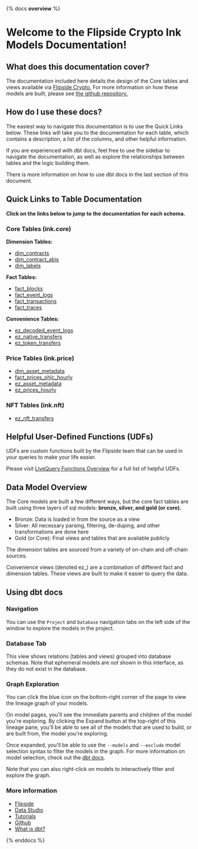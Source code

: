{% docs __overview__ %}

# Welcome to the Flipside Crypto Ink Models Documentation!

## **What does this documentation cover?**
The documentation included here details the design of the Core tables and views available via [Flipside Crypto.](https://flipsidecrypto.xyz/) For more information on how these models are built, please see [the github repository.](https://github.com/FlipsideCrypto/ink-models)

## **How do I use these docs?**
The easiest way to navigate this documentation is to use the Quick Links below. These links will take you to the documentation for each table, which contains a description, a list of the columns, and other helpful information.

If you are experienced with dbt docs, feel free to use the sidebar to navigate the documentation, as well as explore the relationships between tables and the logic building them.

There is more information on how to use dbt docs in the last section of this document.

## **Quick Links to Table Documentation**

**Click on the links below to jump to the documentation for each schema.**

### Core Tables (ink.core)

**Dimension Tables:**
- [dim_contracts](https://flipsidecrypto.github.io/ink-models/#!/model/model.fsc_evm.core__dim_contracts)
- [dim_contract_abis](https://flipsidecrypto.github.io/ink-models/#!/model/model.fsc_evm.core__dim_contract_abis)
- [dim_labels](https://flipsidecrypto.github.io/ink-models/#!/model/model.fsc_evm.core__dim_labels)

**Fact Tables:**
- [fact_blocks](https://flipsidecrypto.github.io/ink-models/#!/model/model.fsc_evm.core__fact_blocks)
- [fact_event_logs](https://flipsidecrypto.github.io/ink-models/#!/model/model.fsc_evm.core__fact_event_logs)
- [fact_transactions](https://flipsidecrypto.github.io/ink-models/#!/model/model.fsc_evm.core__fact_transactions)
- [fact_traces](https://flipsidecrypto.github.io/ink-models/#!/model/model.fsc_evm.core__fact_traces)

**Convenience Tables:**
- [ez_decoded_event_logs](https://flipsidecrypto.github.io/ink-models/#!/model/model.fsc_evm.core__ez_decoded_event_logs)
- [ez_native_transfers](https://flipsidecrypto.github.io/ink-models/#!/model/model.fsc_evm.core__ez_native_transfers)
- [ez_token_transfers](https://flipsidecrypto.github.io/ink-models/#!/model/model.fsc_evm.core__ez_token_transfers)
  
### Price Tables (ink.price)
- [dim_asset_metadata](https://flipsidecrypto.github.io/ink-models/#!/model/model.fsc_evm.price__dim_asset_metadata)
- [fact_prices_ohlc_hourly](https://flipsidecrypto.github.io/ink-models/#!/model/model.fsc_evm.price__fact_prices_ohlc_hourly)
- [ez_asset_metadata](https://flipsidecrypto.github.io/ink-models/#!/model/model.fsc_evm.price__ez_asset_metadata)
- [ez_prices_hourly](https://flipsidecrypto.github.io/ink-models/#!/model/model.fsc_evm.price__ez_prices_hourly)

### NFT Tables (ink.nft)
- [ez_nft_transfers](https://flipsidecrypto.github.io/ink-models/#!/model/model.fsc_evm.nft__ez_nft_transfers)

## **Helpful User-Defined Functions (UDFs)**

UDFs are custom functions built by the Flipside team that can be used in your queries to make your life easier. 

Please visit [LiveQuery Functions Overview](https://flipsidecrypto.github.io/livequery-models/#!/overview) for a full list of helpful UDFs.

## **Data Model Overview**

The Core models are built a few different ways, but the core fact tables are built using three layers of sql models: **bronze, silver, and gold (or core).**

- Bronze: Data is loaded in from the source as a view
- Silver: All necessary parsing, filtering, de-duping, and other transformations are done here
- Gold (or Core): Final views and tables that are available publicly

The dimension tables are sourced from a variety of on-chain and off-chain sources.

Convenience views (denoted ez_) are a combination of different fact and dimension tables. These views are built to make it easier to query the data.

## **Using dbt docs**
### Navigation

You can use the ```Project``` and ```Database``` navigation tabs on the left side of the window to explore the models in the project.

### Database Tab

This view shows relations (tables and views) grouped into database schemas. Note that ephemeral models are *not* shown in this interface, as they do not exist in the database.

### Graph Exploration

You can click the blue icon on the bottom-right corner of the page to view the lineage graph of your models.

On model pages, you'll see the immediate parents and children of the model you're exploring. By clicking the Expand button at the top-right of this lineage pane, you'll be able to see all of the models that are used to build, or are built from, the model you're exploring.

Once expanded, you'll be able to use the ```--models``` and ```--exclude``` model selection syntax to filter the models in the graph. For more information on model selection, check out the [dbt docs](https://docs.getdbt.com/docs/model-selection-syntax).

Note that you can also right-click on models to interactively filter and explore the graph.

### **More information**
- [Flipside](https://flipsidecrypto.xyz/)
- [Data Studio](https://flipsidecrypto.xyz/studio)
- [Tutorials](https://docs.flipsidecrypto.com/our-data/tutorials)
- [Github](https://github.com/FlipsideCrypto/ink-models)
- [What is dbt?](https://docs.getdbt.com/docs/introduction)

{% enddocs %}